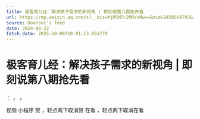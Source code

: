 ```yaml
---
title: 极客育儿经：解决孩子需求的新视角 | 即刻说第八期抢先看
url: https://mp.weixin.qq.com/s?__biz=MjM5NTc2MDYxMw==&mid=2458568703&idx=3&sn=78e9cea2261d285830ab949cba737fbf
source: Doonsec's feed
date: 2024-08-22
fetch_date: 2025-10-06T18:01:13.661779
---
```


# 极客育儿经：解决孩子需求的新视角 | 即刻说第八期抢先看

：
，
。

视频
小程序
赞
，轻点两下取消赞
在看
，轻点两下取消在看